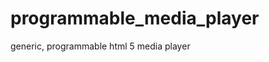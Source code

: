 programmable_media_player
=========================

generic, programmable html 5 media player


<!-- Bengtson-Fu!!! 13 3 |\| ( ][ 5 () |\| - |= |_|!!! -->

<!-- created by Jason Bengtson, MLIS, MA : Available under MIT open source license -->
<!-- this general purpose, programmable media player was built for the Robert M. Bird Health Sciences Library-->
<!--to use:send to the url with a question mark after the url proper. After the qm, enter your specs-->
<!--first digit:1=video or 2=audio if you want it to loop then add lower case "a"-->
<!--next add custom height for player in px (default is 200px)-->
<!--the add"@" followed by filename (without extension). This is javascript, so it can't play anything that isn't locally hosted-->
<!--place video/audio files on the web server . . . use multiple versions to cover browser incompatibilities-->
<!--this player is set up for mpeg4, ogg, webm, mp3, and wav out of the box-->
<!--example:this url is for a looping video with a 400px high player:http://library.ouhsc.edu/mediaplayer/mediautility.html?1a400@intro -->
